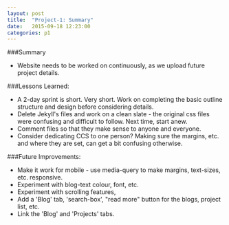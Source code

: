 ```yaml
---
layout: post
title:  "Project-1: Summary"
date:   2015-09-18 12:23:00
categories: p1
---
```


###Summary
- Website needs to be worked on continuously, as we upload future project details.

###Lessons Learned:
- A 2-day sprint is short. Very short. Work on completing the basic outline structure and design before considering details.
- Delete Jekyll's files and work on a clean slate - the original css files were confusing and difficult to follow. Next time, start anew.
- Comment files so that they make sense to anyone and everyone.
- Consider dedicating CCS to one person? Making sure the margins, etc. and where they are set, can get a bit confusing otherwise.

###Future Improvements:
- Make it work for mobile - use media-query to make margins, text-sizes, etc. responsive.
- Experiment with blog-text colour, font, etc.
- Experiment with scrolling features,
- Add a 'Blog' tab, 'search-box', "read more" button for the blogs, project list, etc.
- Link the 'Blog' and 'Projects' tabs.

<!-- ![p1-improvements-stretches](https://) -->
